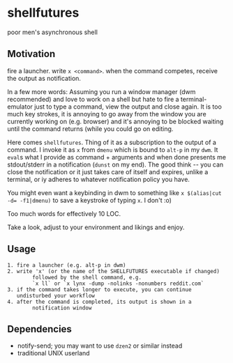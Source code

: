 # shellfutures
poor men's  asynchronous shell

Motivation
----------

fire a launcher. write `x <command>`. when the command competes, receive
the output as notification.

In a few more words: Assuming you run a window manager (dwm recommended)
and love to work on a shell but hate to fire a terminal-emulator just to
type a command, view the output and close again. It is too much key
strokes, it is annoying to go away from the window you are currently
working on (e.g. browser) and it's annoying to be blocked waiting until
the command returns (while you could go on editing.

Here comes `shellfutures`. Thing of it as a subscription to the output
of a command. I invoke it as `x` from `dmenu` which is bound to `alt-p`
in my `dwm`. It `eval`s what I provide as command + arguments and
when done presents me stdout/stderr in a notification (`dunst` on my
end). The good think -- you can close the notification or it just takes
care of itself and expires, unlike a terminal, or iy adheres to whatever
notification policy you have. 

You might even want a keybinding in dwm to something like  `x
$(alias|cut -d= -f1|dmenu)` to save a keystroke of typing `x`. I don't
:o)

Too much words for effectively 10 LOC.

Take a look, adjust to your environment and likings and enjoy.


Usage
-----

 	1. fire a launcher (e.g. alt-p in dwm)
 	2. write 'x' (or the name of the SHELLFUTURES executable if changed)
 	        followed by the shell command, e.g. 
 	        `x ll` or `x lynx -dump -nolinks -nonumbers reddit.com` 
	3. if the command takes longer to execute, you can continue
	   undisturbed your workflow
 	4. after the command is completed, its output is shown in a
 	        notification window


Dependencies
------------

- notify-send; you may want to use `dzen2` or similar instead
- traditional UNIX userland

